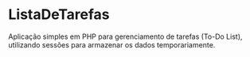 # ListaDeTarefas
Aplicação simples em PHP para gerenciamento de tarefas (To-Do List), utilizando sessões para armazenar os dados temporariamente.
